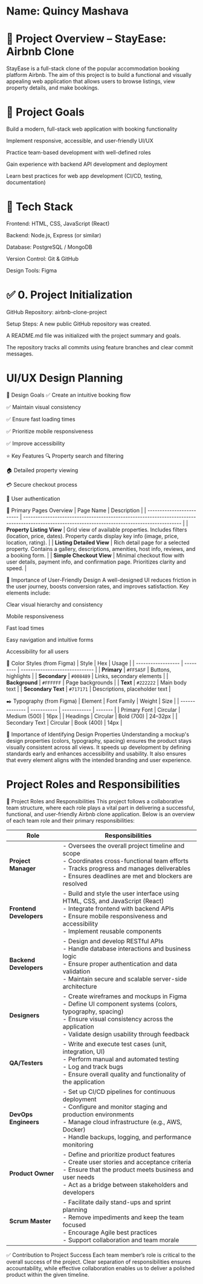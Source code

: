# Name: Quincy Mashava
#
# 📌 Project Overview – StayEase: Airbnb Clone
StayEase is a full-stack clone of the popular accommodation booking platform Airbnb. The aim of this project is to build a functional and visually appealing web application that allows users to browse listings, view property details, and make bookings.

# 🎯 Project Goals
Build a modern, full-stack web application with booking functionality

Implement responsive, accessible, and user-friendly UI/UX

Practice team-based development with well-defined roles

Gain experience with backend API development and deployment

Learn best practices for web app development (CI/CD, testing, documentation)

# 🧰 Tech Stack
Frontend: HTML, CSS, JavaScript (React)

Backend: Node.js, Express (or similar)

Database: PostgreSQL / MongoDB

Version Control: Git & GitHub

Design Tools: Figma

# ✅ 0. Project Initialization
GitHub Repository: airbnb-clone-project

Setup Steps:
A new public GitHub repository was created.

A README.md file was initialized with the project summary and goals.

The repository tracks all commits using feature branches and clear commit messages.

# UI/UX Design Planning
🧭 Design Goals
✅ Create an intuitive booking flow

✅ Maintain visual consistency

✅ Ensure fast loading times

✅ Prioritize mobile responsiveness

✅ Improve accessibility

⭐ Key Features
🔍 Property search and filtering

🏠 Detailed property viewing

💳 Secure checkout process

👤 User authentication

📄 Primary Pages Overview
| Page Name                 | Description                                                                                                                                     |
| ------------------------- | ----------------------------------------------------------------------------------------------------------------------------------------------- |
| **Property Listing View** | Grid view of available properties. Includes filters (location, price, dates). Property cards display key info (image, price, location, rating). |
| **Listing Detailed View** | Rich detail page for a selected property. Contains a gallery, descriptions, amenities, host info, reviews, and a booking form.                  |
| **Simple Checkout View**  | Minimal checkout flow with user details, payment info, and confirmation page. Prioritizes clarity and speed.                                    |


🧠 Importance of User-Friendly Design
A well-designed UI reduces friction in the user journey, boosts conversion rates, and improves satisfaction. Key elements include:

Clear visual hierarchy and consistency

Mobile responsiveness

Fast load times

Easy navigation and intuitive forms

Accessibility for all users

🎨 Color Styles (from Figma)
| Style              | Hex       | Usage                          |
| ------------------ | --------- | ------------------------------ |
| **Primary**        | `#FF5A5F` | Buttons, highlights            |
| **Secondary**      | `#008489` | Links, secondary elements      |
| **Background**     | `#FFFFFF` | Page backgrounds               |
| **Text**           | `#222222` | Main body text                 |
| **Secondary Text** | `#717171` | Descriptions, placeholder text |


✒️ Typography (from Figma)
| Element        | Font Family | Weight       | Size    |
| -------------- | ----------- | ------------ | ------- |
| Primary Font   | Circular    | Medium (500) | 16px    |
| Headings       | Circular    | Bold (700)   | 24–32px |
| Secondary Text | Circular    | Book (400)   | 14px    |


📌 Importance of Identifying Design Properties
Understanding a mockup's design properties (colors, typography, spacing) ensures the product stays visually consistent across all views. It speeds up development by defining standards early and enhances accessibility and usability. It also ensures that every element aligns with the intended branding and user experience.


# Project Roles and Responsibilities
👥 Project Roles and Responsibilities
This project follows a collaborative team structure, where each role plays a vital part in delivering a successful, functional, and user-friendly Airbnb clone application. Below is an overview of each team role and their primary responsibilities:

| **Role**                | **Responsibilities**                                                                                                                                                                                                            |
| ----------------------- | ------------------------------------------------------------------------------------------------------------------------------------------------------------------------------------------------------------------------------- |
| **Project Manager**     | - Oversees the overall project timeline and scope<br>- Coordinates cross-functional team efforts<br>- Tracks progress and manages deliverables<br>- Ensures deadlines are met and blockers are resolved                         |
| **Frontend Developers** | - Build and style the user interface using HTML, CSS, and JavaScript (React)<br>- Integrate frontend with backend APIs<br>- Ensure mobile responsiveness and accessibility<br>- Implement reusable components                   |
| **Backend Developers**  | - Design and develop RESTful APIs<br>- Handle database interactions and business logic<br>- Ensure proper authentication and data validation<br>- Maintain secure and scalable server-side architecture                         |
| **Designers**           | - Create wireframes and mockups in Figma<br>- Define UI component systems (colors, typography, spacing)<br>- Ensure visual consistency across the application<br>- Validate design usability through feedback                   |
| **QA/Testers**          | - Write and execute test cases (unit, integration, UI)<br>- Perform manual and automated testing<br>- Log and track bugs<br>- Ensure overall quality and functionality of the application                                       |
| **DevOps Engineers**    | - Set up CI/CD pipelines for continuous deployment<br>- Configure and monitor staging and production environments<br>- Manage cloud infrastructure (e.g., AWS, Docker)<br>- Handle backups, logging, and performance monitoring |
| **Product Owner**       | - Define and prioritize product features<br>- Create user stories and acceptance criteria<br>- Ensure that the product meets business and user needs<br>- Act as a bridge between stakeholders and developers                   |
| **Scrum Master**        | - Facilitate daily stand-ups and sprint planning<br>- Remove impediments and keep the team focused<br>- Encourage Agile best practices<br>- Support collaboration and team morale                                               |

✅ Contribution to Project Success
Each team member’s role is critical to the overall success of the project. Clear separation of responsibilities ensures accountability, while effective collaboration enables us to deliver a polished product within the given timeline.